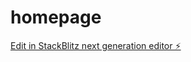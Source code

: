 # homepage

[Edit in StackBlitz next generation editor ⚡️](https://stackblitz.com/~/github.com/geordanio/homepage)